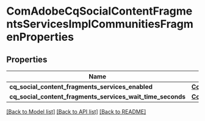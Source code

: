 # ComAdobeCqSocialContentFragmentsServicesImplCommunitiesFragmenProperties

## Properties
Name | Type | Description | Notes
------------ | ------------- | ------------- | -------------
**cq_social_content_fragments_services_enabled** | [**ConfigNodePropertyBoolean**](ConfigNodePropertyBoolean.md) |  | [optional] 
**cq_social_content_fragments_services_wait_time_seconds** | [**ConfigNodePropertyInteger**](ConfigNodePropertyInteger.md) |  | [optional] 

[[Back to Model list]](../README.md#documentation-for-models) [[Back to API list]](../README.md#documentation-for-api-endpoints) [[Back to README]](../README.md)


